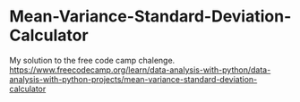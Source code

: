 # Mean-Variance-Standard-Deviation-Calculator
My solution to the free code camp chalenge.
https://www.freecodecamp.org/learn/data-analysis-with-python/data-analysis-with-python-projects/mean-variance-standard-deviation-calculator
